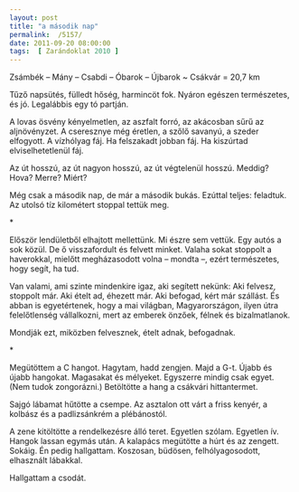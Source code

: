 ```yaml
---
layout: post
title: "a második nap"
permalink:  /5157/ 
date: 2011-09-20 08:00:00
tags:  [ Zarándoklat 2010 ] 
---
```

Zsámbék – Mány – Csabdi – Óbarok – Újbarok ~ Csákvár = 20,7 km



<!--break-->

Tűző napsütés, fülledt hőség, harmincöt fok. Nyáron egészen természetes, és jó. Legalábbis egy tó partján.

A lovas ösvény kényelmetlen, az aszfalt forró, az akácosban sűrű az aljnövényzet. A cseresznye még éretlen, a szőlő savanyú, a szeder elfogyott. A vízhólyag fáj. Ha felszakadt jobban fáj. Ha kiszúrtad elviselhetetlenül fáj.

Az út hosszú, az út nagyon hosszú, az út végtelenül hosszú. Meddig? Hova? Merre? Miért?

Még csak a második nap, de már a második bukás. Ezúttal teljes: feladtuk. Az utolsó tíz kilométert stoppal tettük meg.

<p >*</p>Először lendületből elhajtott mellettünk. Mi észre sem vettük. Egy autós a sok közül. De ő visszafordult és felvett minket. Valaha sokat stoppolt a haverokkal, mielőtt megházasodott volna – mondta –, ezért természetes, hogy segít, ha tud.

Van valami, ami szinte mindenkire igaz, aki segített nekünk: Aki felvesz, stoppolt már. Aki ételt ad, éhezett már. Aki befogad, kért már szállást. És abban is egyetértenek, hogy a mai világban, Magyarországon, ilyen útra felelőtlenség vállalkozni, mert az emberek önzőek, félnek és bizalmatlanok.

Mondják ezt, miközben felvesznek, ételt adnak, befogadnak.

<p >*</p>Megütöttem a C hangot. Hagytam, hadd zengjen. Majd a G-t. Újabb és újabb hangokat. Magasakat és mélyeket. Egyszerre mindig csak egyet. (Nem tudok zongorázni.) Betöltötte a hang a csákvári hittantermet.

Sajgó lábamat hűtötte a csempe. Az asztalon ott várt a friss kenyér, a kolbász és a padlizsánkrém a plébánostól.

A zene kitöltötte a rendelkezésre álló teret. Egyetlen szólam. Egyetlen ív. Hangok lassan egymás után. A kalapács megütötte a húrt és az zengett. Sokáig. Én pedig hallgattam. Koszosan, büdösen, felhólyagosodott, elhasznált lábakkal.

Hallgattam a csodát.

